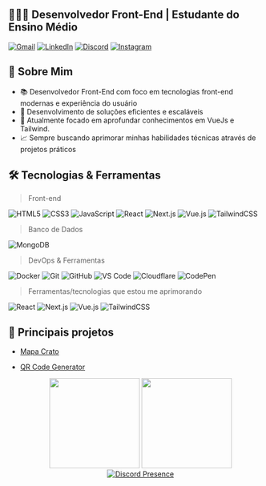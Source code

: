 ## 👨🏻‍💻 Desenvolvedor Front-End | Estudante do Ensino Médio

[![Gmail](https://img.shields.io/badge/Gmail-D14836?style=for-the-badge&logo=gmail&logoColor=white)](mailto:contato@eduardobrito.dev)
[![LinkedIn](https://img.shields.io/badge/LinkedIn-0077B5?style=for-the-badge&logo=linkedin&logoColor=white)](https://www.linkedin.com/in/duduubas)
[![Discord](https://img.shields.io/badge/Discord-5865F2?style=for-the-badge&logo=discord&logoColor=white)](https://discord.com/users/Duduubas)
[![Instagram](https://img.shields.io/badge/Instagram-E4405F?style=for-the-badge&logo=instagram&logoColor=white)](https://www.instagram.com/eduardobrito.dev)

## 💫 Sobre Mim

- 📚 Desenvolvedor Front-End com foco em tecnologias front-end modernas e experiência do usuário
- 🚀 Desenvolvimento de soluções eficientes e escaláveis
- 🌱 Atualmente focado em aprofundar conhecimentos em VueJs e Tailwind.
- 📈 Sempre buscando aprimorar minhas habilidades técnicas através de projetos práticos

## 🛠️ Tecnologias & Ferramentas

> Front-end
> 
![HTML5](https://img.shields.io/badge/HTML5-E34F26?style=for-the-badge&logo=html5&logoColor=white)
![CSS3](https://img.shields.io/badge/CSS3-1572B6?style=for-the-badge&logo=css3&logoColor=white)
![JavaScript](https://img.shields.io/badge/JavaScript-F7DF1E?style=for-the-badge&logo=javascript&logoColor=black)
![React](https://img.shields.io/badge/react-%2320232a.svg?style=for-the-badge&logo=react&logoColor=%2361DAFB)
![Next.js](https://img.shields.io/badge/Next.js-000000?style=for-the-badge&logo=nextdotjs&logoColor=white)
![Vue.js](https://img.shields.io/badge/vuejs-%2335495e.svg?style=for-the-badge&logo=vuedotjs&logoColor=%234FC08D)
![TailwindCSS](https://img.shields.io/badge/Tailwind_CSS-38B2AC?style=for-the-badge&logo=tailwind-css&logoColor=white)

> Banco de Dados
> 
![MongoDB](https://img.shields.io/badge/MongoDB-4EA94B?style=for-the-badge&logo=mongodb&logoColor=white)

> DevOps & Ferramentas
> 
![Docker](https://img.shields.io/badge/Docker-2496ED?style=for-the-badge&logo=docker&logoColor=white)
![Git](https://img.shields.io/badge/Git-F05032?style=for-the-badge&logo=git&logoColor=white)
![GitHub](https://img.shields.io/badge/GitHub-181717?style=for-the-badge&logo=github&logoColor=white)
![VS Code](https://img.shields.io/badge/VS_Code-007ACC?style=for-the-badge&logo=visual-studio-code&logoColor=white)
![Cloudflare](https://img.shields.io/badge/Cloudflare-F38020?style=for-the-badge&logo=cloudflare&logoColor=white)
![CodePen](https://img.shields.io/badge/CodePen-000000?style=for-the-badge&logo=codepen&logoColor=white)

> Ferramentas/tecnologias que estou me aprimorando
> 
![React](https://img.shields.io/badge/React-20232A?style=for-the-badge&logo=react&logoColor=61DAFB)
![Next.js](https://img.shields.io/badge/Next.js-000000?style=for-the-badge&logo=nextdotjs&logoColor=white)
![Vue.js](https://img.shields.io/badge/vuejs-%2335495e.svg?style=for-the-badge&logo=vuedotjs&logoColor=%234FC08D)
![TailwindCSS](https://img.shields.io/badge/Tailwind_CSS-38B2AC?style=for-the-badge&logo=tailwind-css&logoColor=white)

## 🚀 Principais projetos

- [Mapa Crato](https://mapa-crato.eduardobrito.dev/)
- [QR Code Generator](https://qrcodegenerator.eduardobrito.dev/)

  <div align="center">
  <!-- Stats lado a lado -->
  <img height="180em" src="https://github-readme-stats.vercel.app/api?username=Duduubas&show_icons=true&theme=tokyonight&include_all_commits=true&count_private=true"/>
  <img height="180em" src="https://github-readme-stats.vercel.app/api/top-langs/?username=Duduubas&layout=compact&langs_count=7&theme=tokyonight"/>
  
  <!-- Discord Presence -->
  <a href="https://discord.com/users/522531030834610211">
    <img src="https://lanyard.cnrad.dev/api/522531030834610211?showDisplayName=true&hideClan=true" alt="Discord Presence"/>
  </a>
</div>
